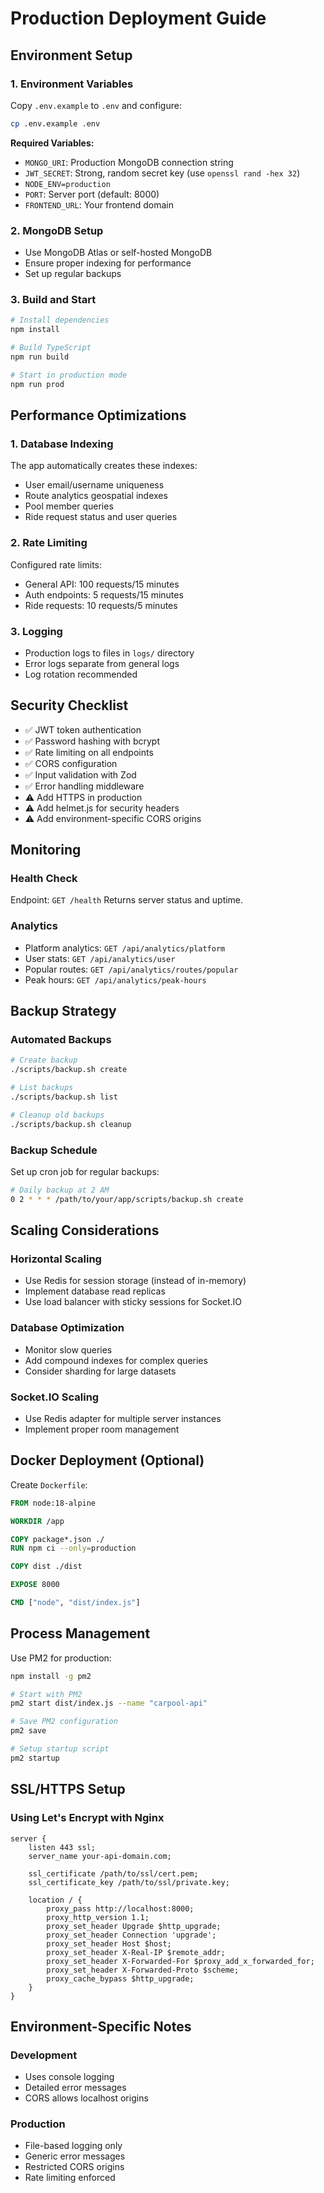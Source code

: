 # Production Deployment Guide

## Environment Setup

### 1. Environment Variables
Copy `.env.example` to `.env` and configure:

```bash
cp .env.example .env
```

**Required Variables:**
- `MONGO_URI`: Production MongoDB connection string
- `JWT_SECRET`: Strong, random secret key (use `openssl rand -hex 32`)
- `NODE_ENV=production`
- `PORT`: Server port (default: 8000)
- `FRONTEND_URL`: Your frontend domain

### 2. MongoDB Setup
- Use MongoDB Atlas or self-hosted MongoDB
- Ensure proper indexing for performance
- Set up regular backups

### 3. Build and Start

```bash
# Install dependencies
npm install

# Build TypeScript
npm run build

# Start in production mode
npm run prod
```

## Performance Optimizations

### 1. Database Indexing
The app automatically creates these indexes:
- User email/username uniqueness
- Route analytics geospatial indexes
- Pool member queries
- Ride request status and user queries

### 2. Rate Limiting
Configured rate limits:
- General API: 100 requests/15 minutes
- Auth endpoints: 5 requests/15 minutes  
- Ride requests: 10 requests/5 minutes

### 3. Logging
- Production logs to files in `logs/` directory
- Error logs separate from general logs
- Log rotation recommended

## Security Checklist

- ✅ JWT token authentication
- ✅ Password hashing with bcrypt
- ✅ Rate limiting on all endpoints
- ✅ CORS configuration
- ✅ Input validation with Zod
- ✅ Error handling middleware
- ⚠️ Add HTTPS in production
- ⚠️ Add helmet.js for security headers
- ⚠️ Add environment-specific CORS origins

## Monitoring

### Health Check
Endpoint: `GET /health`
Returns server status and uptime.

### Analytics
- Platform analytics: `GET /api/analytics/platform`
- User stats: `GET /api/analytics/user`
- Popular routes: `GET /api/analytics/routes/popular`
- Peak hours: `GET /api/analytics/peak-hours`

## Backup Strategy

### Automated Backups
```bash
# Create backup
./scripts/backup.sh create

# List backups
./scripts/backup.sh list

# Cleanup old backups
./scripts/backup.sh cleanup
```

### Backup Schedule
Set up cron job for regular backups:
```bash
# Daily backup at 2 AM
0 2 * * * /path/to/your/app/scripts/backup.sh create
```

## Scaling Considerations

### Horizontal Scaling
- Use Redis for session storage (instead of in-memory)
- Implement database read replicas
- Use load balancer with sticky sessions for Socket.IO

### Database Optimization
- Monitor slow queries
- Add compound indexes for complex queries
- Consider sharding for large datasets

### Socket.IO Scaling
- Use Redis adapter for multiple server instances
- Implement proper room management

## Docker Deployment (Optional)

Create `Dockerfile`:
```dockerfile
FROM node:18-alpine

WORKDIR /app

COPY package*.json ./
RUN npm ci --only=production

COPY dist ./dist

EXPOSE 8000

CMD ["node", "dist/index.js"]
```

## Process Management

Use PM2 for production:
```bash
npm install -g pm2

# Start with PM2
pm2 start dist/index.js --name "carpool-api"

# Save PM2 configuration
pm2 save

# Setup startup script
pm2 startup
```

## SSL/HTTPS Setup

### Using Let's Encrypt with Nginx
```nginx
server {
    listen 443 ssl;
    server_name your-api-domain.com;
    
    ssl_certificate /path/to/ssl/cert.pem;
    ssl_certificate_key /path/to/ssl/private.key;
    
    location / {
        proxy_pass http://localhost:8000;
        proxy_http_version 1.1;
        proxy_set_header Upgrade $http_upgrade;
        proxy_set_header Connection 'upgrade';
        proxy_set_header Host $host;
        proxy_set_header X-Real-IP $remote_addr;
        proxy_set_header X-Forwarded-For $proxy_add_x_forwarded_for;
        proxy_set_header X-Forwarded-Proto $scheme;
        proxy_cache_bypass $http_upgrade;
    }
}
```

## Environment-Specific Notes

### Development
- Uses console logging
- Detailed error messages
- CORS allows localhost origins

### Production
- File-based logging only
- Generic error messages
- Restricted CORS origins
- Rate limiting enforced
